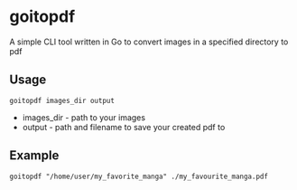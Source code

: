 # goitopdf
A simple CLI tool written in Go to convert images in a specified directory to pdf

## Usage
`goitopdf images_dir output`
- images_dir - path to your images
- output - path and filename to save your created pdf to

## Example
`goitopdf "/home/user/my_favorite_manga" ./my_favourite_manga.pdf`
